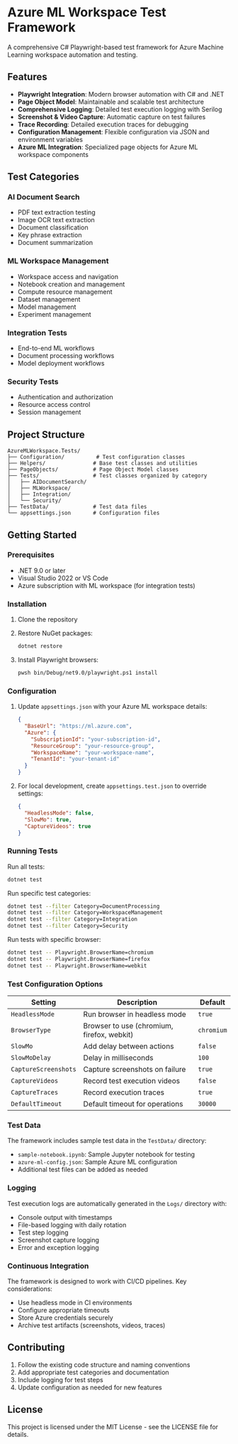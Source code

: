 # Azure ML Workspace Test Framework

A comprehensive C# Playwright-based test framework for Azure Machine Learning workspace automation and testing.

## Features

- **Playwright Integration**: Modern browser automation with C# and .NET
- **Page Object Model**: Maintainable and scalable test architecture
- **Comprehensive Logging**: Detailed test execution logging with Serilog
- **Screenshot & Video Capture**: Automatic capture on test failures
- **Trace Recording**: Detailed execution traces for debugging
- **Configuration Management**: Flexible configuration via JSON and environment variables
- **Azure ML Integration**: Specialized page objects for Azure ML workspace components

## Test Categories

### AI Document Search
- PDF text extraction testing
- Image OCR text extraction
- Document classification
- Key phrase extraction
- Document summarization

### ML Workspace Management
- Workspace access and navigation
- Notebook creation and management
- Compute resource management
- Dataset management
- Model management
- Experiment management

### Integration Tests
- End-to-end ML workflows
- Document processing workflows
- Model deployment workflows

### Security Tests
- Authentication and authorization
- Resource access control
- Session management

## Project Structure

```
AzureMLWorkspace.Tests/
├── Configuration/          # Test configuration classes
├── Helpers/               # Base test classes and utilities
├── PageObjects/           # Page Object Model classes
├── Tests/                 # Test classes organized by category
│   ├── AIDocumentSearch/
│   ├── MLWorkspace/
│   ├── Integration/
│   └── Security/
├── TestData/              # Test data files
└── appsettings.json       # Configuration files
```

## Getting Started

### Prerequisites

- .NET 9.0 or later
- Visual Studio 2022 or VS Code
- Azure subscription with ML workspace (for integration tests)

### Installation

1. Clone the repository
2. Restore NuGet packages:
   ```bash
   dotnet restore
   ```

3. Install Playwright browsers:
   ```bash
   pwsh bin/Debug/net9.0/playwright.ps1 install
   ```

### Configuration

1. Update `appsettings.json` with your Azure ML workspace details:
   ```json
   {
     "BaseUrl": "https://ml.azure.com",
     "Azure": {
       "SubscriptionId": "your-subscription-id",
       "ResourceGroup": "your-resource-group",
       "WorkspaceName": "your-workspace-name",
       "TenantId": "your-tenant-id"
     }
   }
   ```

2. For local development, create `appsettings.test.json` to override settings:
   ```json
   {
     "HeadlessMode": false,
     "SlowMo": true,
     "CaptureVideos": true
   }
   ```

### Running Tests

Run all tests:
```bash
dotnet test
```

Run specific test categories:
```bash
dotnet test --filter Category=DocumentProcessing
dotnet test --filter Category=WorkspaceManagement
dotnet test --filter Category=Integration
dotnet test --filter Category=Security
```

Run tests with specific browser:
```bash
dotnet test -- Playwright.BrowserName=chromium
dotnet test -- Playwright.BrowserName=firefox
dotnet test -- Playwright.BrowserName=webkit
```

### Test Configuration Options

| Setting | Description | Default |
|---------|-------------|---------|
| `HeadlessMode` | Run browser in headless mode | `true` |
| `BrowserType` | Browser to use (chromium, firefox, webkit) | `chromium` |
| `SlowMo` | Add delay between actions | `false` |
| `SlowMoDelay` | Delay in milliseconds | `100` |
| `CaptureScreenshots` | Capture screenshots on failure | `true` |
| `CaptureVideos` | Record test execution videos | `false` |
| `CaptureTraces` | Record execution traces | `true` |
| `DefaultTimeout` | Default timeout for operations | `30000` |

### Test Data

The framework includes sample test data in the `TestData/` directory:
- `sample-notebook.ipynb`: Sample Jupyter notebook for testing
- `azure-ml-config.json`: Sample Azure ML configuration
- Additional test files can be added as needed

### Logging

Test execution logs are automatically generated in the `Logs/` directory with:
- Console output with timestamps
- File-based logging with daily rotation
- Test step logging
- Screenshot capture logging
- Error and exception logging

### Continuous Integration

The framework is designed to work with CI/CD pipelines. Key considerations:
- Use headless mode in CI environments
- Configure appropriate timeouts
- Store Azure credentials securely
- Archive test artifacts (screenshots, videos, traces)

## Contributing

1. Follow the existing code structure and naming conventions
2. Add appropriate test categories and documentation
3. Include logging for test steps
4. Update configuration as needed for new features

## License

This project is licensed under the MIT License - see the LICENSE file for details.